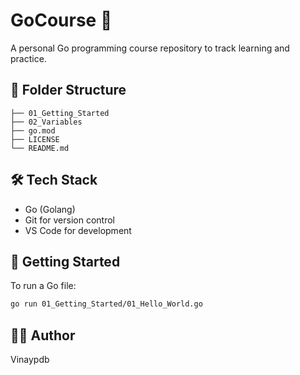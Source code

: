 # GoCourse 🐹

A personal Go programming course repository to track learning and practice.

## 📁 Folder Structure
```
├── 01_Getting_Started
├── 02_Variables
├── go.mod
├── LICENSE
└── README.md

```

## 🛠 Tech Stack

- Go (Golang)
- Git for version control
- VS Code for development

## 🚀 Getting Started

To run a Go file:

```bash
go run 01_Getting_Started/01_Hello_World.go
```

## 🧑‍💻 Author

Vinaypdb


